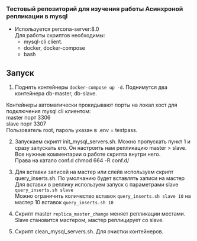  ### Тестовый репозиторий для изучения работы Асинхроной репликации в mysql
* Используется percona-server:8.0  
Для работы скриптов необходимы:  
    * mysql-cli client.
    * docker, docker-compose
    * bash

 ## Запуск
1. Поднять контейнеры `docker-compose up -d`. Поднимутся два контейнера db-master, db-slave.    

Контейнеры автоматически прокидывают порты на локал хост для подключения mysql cli клиентом:  
master порт 3306  
slave порт 3307  
Пользователь root, пароль указан в .env = testpass.  

2. Запускаем скрипт init_mysql_servers.sh. Можно пропускать пункт 1 и сразу запускать его.
Он настроить нам репликацию master > slave. Все нужные комментарии о работе скрипта внутри него.  
Права на катало conf.d chmod 664 -R conf.d/
3. Для вставки записей на мастер или слейв используем скрипт query_inserts.sh.
По умолчанию будет вставлять записи на мастер 
Для вставки в реплику используем запуск с параметрами slave `query_inserts.sh slave`  
Можно ограничить количество вставок `query_inserts.sh slave 10` на мастер 10 вставок `query_inserts.sh 10`  

4. Скрипт master `replica_master_change` меняет репликации местами. Slave становится мастером, мастер реплицирует со slave.

5. Скрипт clean_mysql_servers.sh. Для очистки контейнеров.